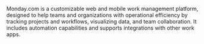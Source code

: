 Monday.com is a customizable web and mobile work management platform, designed to help teams and organizations with operational efficiency by tracking projects and workflows, visualizing data, and team collaboration. It includes automation capabilities and supports integrations with other work apps.

